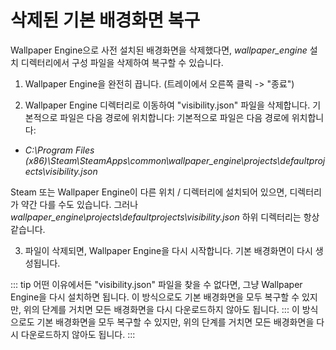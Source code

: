 # 삭제된 기본 배경화면 복구

Wallpaper Engine으로 사전 설치된 배경화면을 삭제했다면, *wallpaper_engine* 설치 디렉터리에서 구성 파일을 삭제하여 복구할 수 있습니다.

1. Wallpaper Engine을 완전히 끕니다. (트레이에서 오른쪽 클릭 -> "종료")

2. Wallpaper Engine 디렉터리로 이동하여 "visibility.json" 파일을 삭제합니다. 기본적으로 파일은 다음 경로에 위치합니다: 기본적으로 파일은 다음 경로에 위치합니다:

* *C:\Program Files (x86)\Steam\SteamApps\common\wallpaper_engine\projects\defaultprojects\visibility.json*

Steam 또는 Wallpaper Engine이 다른 위치 / 디렉터리에 설치되어 있으면, 디렉터리가 약간 다를 수도 있습니다. 그러나 *wallpaper_engine\projects\defaultprojects\visibility.json* 하위 디렉터리는 항상 같습니다.

3. 파일이 삭제되면, Wallpaper Engine을 다시 시작합니다. 기본 배경화면이 다시 생성됩니다.

::: tip
어떤 이유에서든 "visibility.json" 파일을 찾을 수 없다면, 그냥 Wallpaper Engine을 다시 설치하면 됩니다. 이 방식으로도 기본 배경화면을 모두 복구할 수 있지만, 위의 단계를 거치면 모든 배경화면을 다시 다운로드하지 않아도 됩니다.
::: 이 방식으로도 기본 배경화면을 모두 복구할 수 있지만, 위의 단계를 거치면 모든 배경화면을 다시 다운로드하지 않아도 됩니다.
:::